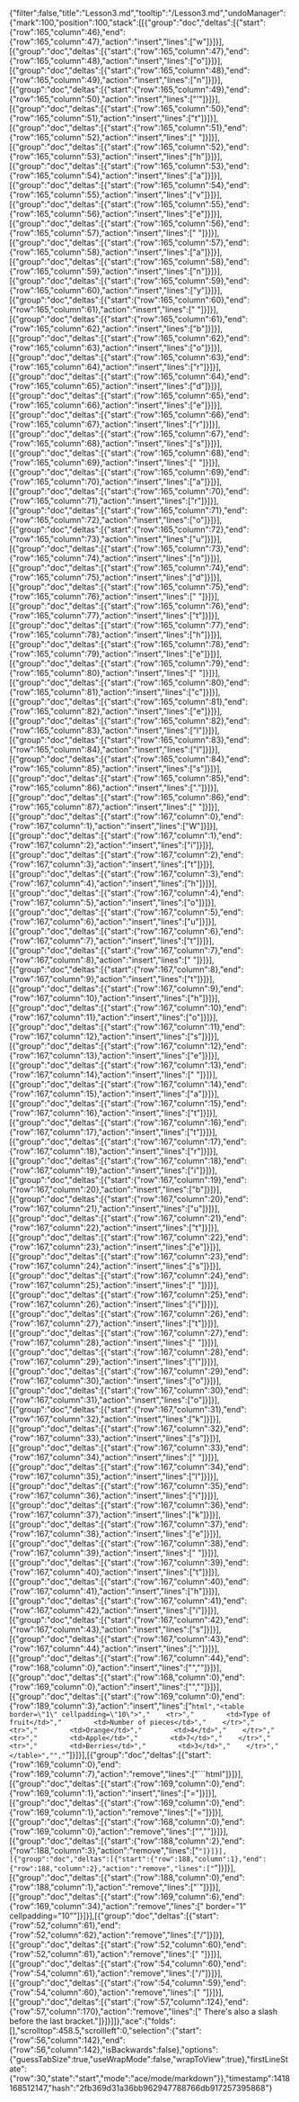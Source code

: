 {"filter":false,"title":"Lesson3.md","tooltip":"/Lesson3.md","undoManager":{"mark":100,"position":100,"stack":[[{"group":"doc","deltas":[{"start":{"row":165,"column":46},"end":{"row":165,"column":47},"action":"insert","lines":["w"]}]}],[{"group":"doc","deltas":[{"start":{"row":165,"column":47},"end":{"row":165,"column":48},"action":"insert","lines":["o"]}]}],[{"group":"doc","deltas":[{"start":{"row":165,"column":48},"end":{"row":165,"column":49},"action":"insert","lines":["n"]}]}],[{"group":"doc","deltas":[{"start":{"row":165,"column":49},"end":{"row":165,"column":50},"action":"insert","lines":["'"]}]}],[{"group":"doc","deltas":[{"start":{"row":165,"column":50},"end":{"row":165,"column":51},"action":"insert","lines":["t"]}]}],[{"group":"doc","deltas":[{"start":{"row":165,"column":51},"end":{"row":165,"column":52},"action":"insert","lines":[" "]}]}],[{"group":"doc","deltas":[{"start":{"row":165,"column":52},"end":{"row":165,"column":53},"action":"insert","lines":["h"]}]}],[{"group":"doc","deltas":[{"start":{"row":165,"column":53},"end":{"row":165,"column":54},"action":"insert","lines":["a"]}]}],[{"group":"doc","deltas":[{"start":{"row":165,"column":54},"end":{"row":165,"column":55},"action":"insert","lines":["v"]}]}],[{"group":"doc","deltas":[{"start":{"row":165,"column":55},"end":{"row":165,"column":56},"action":"insert","lines":["e"]}]}],[{"group":"doc","deltas":[{"start":{"row":165,"column":56},"end":{"row":165,"column":57},"action":"insert","lines":[" "]}]}],[{"group":"doc","deltas":[{"start":{"row":165,"column":57},"end":{"row":165,"column":58},"action":"insert","lines":["a"]}]}],[{"group":"doc","deltas":[{"start":{"row":165,"column":58},"end":{"row":165,"column":59},"action":"insert","lines":["n"]}]}],[{"group":"doc","deltas":[{"start":{"row":165,"column":59},"end":{"row":165,"column":60},"action":"insert","lines":["y"]}]}],[{"group":"doc","deltas":[{"start":{"row":165,"column":60},"end":{"row":165,"column":61},"action":"insert","lines":[" "]}]}],[{"group":"doc","deltas":[{"start":{"row":165,"column":61},"end":{"row":165,"column":62},"action":"insert","lines":["b"]}]}],[{"group":"doc","deltas":[{"start":{"row":165,"column":62},"end":{"row":165,"column":63},"action":"insert","lines":["o"]}]}],[{"group":"doc","deltas":[{"start":{"row":165,"column":63},"end":{"row":165,"column":64},"action":"insert","lines":["r"]}]}],[{"group":"doc","deltas":[{"start":{"row":165,"column":64},"end":{"row":165,"column":65},"action":"insert","lines":["d"]}]}],[{"group":"doc","deltas":[{"start":{"row":165,"column":65},"end":{"row":165,"column":66},"action":"insert","lines":["e"]}]}],[{"group":"doc","deltas":[{"start":{"row":165,"column":66},"end":{"row":165,"column":67},"action":"insert","lines":["r"]}]}],[{"group":"doc","deltas":[{"start":{"row":165,"column":67},"end":{"row":165,"column":68},"action":"insert","lines":["s"]}]}],[{"group":"doc","deltas":[{"start":{"row":165,"column":68},"end":{"row":165,"column":69},"action":"insert","lines":[" "]}]}],[{"group":"doc","deltas":[{"start":{"row":165,"column":69},"end":{"row":165,"column":70},"action":"insert","lines":["a"]}]}],[{"group":"doc","deltas":[{"start":{"row":165,"column":70},"end":{"row":165,"column":71},"action":"insert","lines":["r"]}]}],[{"group":"doc","deltas":[{"start":{"row":165,"column":71},"end":{"row":165,"column":72},"action":"insert","lines":["o"]}]}],[{"group":"doc","deltas":[{"start":{"row":165,"column":72},"end":{"row":165,"column":73},"action":"insert","lines":["u"]}]}],[{"group":"doc","deltas":[{"start":{"row":165,"column":73},"end":{"row":165,"column":74},"action":"insert","lines":["n"]}]}],[{"group":"doc","deltas":[{"start":{"row":165,"column":74},"end":{"row":165,"column":75},"action":"insert","lines":["d"]}]}],[{"group":"doc","deltas":[{"start":{"row":165,"column":75},"end":{"row":165,"column":76},"action":"insert","lines":[" "]}]}],[{"group":"doc","deltas":[{"start":{"row":165,"column":76},"end":{"row":165,"column":77},"action":"insert","lines":["t"]}]}],[{"group":"doc","deltas":[{"start":{"row":165,"column":77},"end":{"row":165,"column":78},"action":"insert","lines":["h"]}]}],[{"group":"doc","deltas":[{"start":{"row":165,"column":78},"end":{"row":165,"column":79},"action":"insert","lines":["e"]}]}],[{"group":"doc","deltas":[{"start":{"row":165,"column":79},"end":{"row":165,"column":80},"action":"insert","lines":[" "]}]}],[{"group":"doc","deltas":[{"start":{"row":165,"column":80},"end":{"row":165,"column":81},"action":"insert","lines":["c"]}]}],[{"group":"doc","deltas":[{"start":{"row":165,"column":81},"end":{"row":165,"column":82},"action":"insert","lines":["e"]}]}],[{"group":"doc","deltas":[{"start":{"row":165,"column":82},"end":{"row":165,"column":83},"action":"insert","lines":["l"]}]}],[{"group":"doc","deltas":[{"start":{"row":165,"column":83},"end":{"row":165,"column":84},"action":"insert","lines":["l"]}]}],[{"group":"doc","deltas":[{"start":{"row":165,"column":84},"end":{"row":165,"column":85},"action":"insert","lines":["s"]}]}],[{"group":"doc","deltas":[{"start":{"row":165,"column":85},"end":{"row":165,"column":86},"action":"insert","lines":["."]}]}],[{"group":"doc","deltas":[{"start":{"row":165,"column":86},"end":{"row":165,"column":87},"action":"insert","lines":[" "]}]}],[{"group":"doc","deltas":[{"start":{"row":167,"column":0},"end":{"row":167,"column":1},"action":"insert","lines":["W"]}]}],[{"group":"doc","deltas":[{"start":{"row":167,"column":1},"end":{"row":167,"column":2},"action":"insert","lines":["i"]}]}],[{"group":"doc","deltas":[{"start":{"row":167,"column":2},"end":{"row":167,"column":3},"action":"insert","lines":["t"]}]}],[{"group":"doc","deltas":[{"start":{"row":167,"column":3},"end":{"row":167,"column":4},"action":"insert","lines":["h"]}]}],[{"group":"doc","deltas":[{"start":{"row":167,"column":4},"end":{"row":167,"column":5},"action":"insert","lines":["o"]}]}],[{"group":"doc","deltas":[{"start":{"row":167,"column":5},"end":{"row":167,"column":6},"action":"insert","lines":["u"]}]}],[{"group":"doc","deltas":[{"start":{"row":167,"column":6},"end":{"row":167,"column":7},"action":"insert","lines":["t"]}]}],[{"group":"doc","deltas":[{"start":{"row":167,"column":7},"end":{"row":167,"column":8},"action":"insert","lines":[" "]}]}],[{"group":"doc","deltas":[{"start":{"row":167,"column":8},"end":{"row":167,"column":9},"action":"insert","lines":["t"]}]}],[{"group":"doc","deltas":[{"start":{"row":167,"column":9},"end":{"row":167,"column":10},"action":"insert","lines":["h"]}]}],[{"group":"doc","deltas":[{"start":{"row":167,"column":10},"end":{"row":167,"column":11},"action":"insert","lines":["o"]}]}],[{"group":"doc","deltas":[{"start":{"row":167,"column":11},"end":{"row":167,"column":12},"action":"insert","lines":["s"]}]}],[{"group":"doc","deltas":[{"start":{"row":167,"column":12},"end":{"row":167,"column":13},"action":"insert","lines":["e"]}]}],[{"group":"doc","deltas":[{"start":{"row":167,"column":13},"end":{"row":167,"column":14},"action":"insert","lines":[" "]}]}],[{"group":"doc","deltas":[{"start":{"row":167,"column":14},"end":{"row":167,"column":15},"action":"insert","lines":["a"]}]}],[{"group":"doc","deltas":[{"start":{"row":167,"column":15},"end":{"row":167,"column":16},"action":"insert","lines":["t"]}]}],[{"group":"doc","deltas":[{"start":{"row":167,"column":16},"end":{"row":167,"column":17},"action":"insert","lines":["t"]}]}],[{"group":"doc","deltas":[{"start":{"row":167,"column":17},"end":{"row":167,"column":18},"action":"insert","lines":["r"]}]}],[{"group":"doc","deltas":[{"start":{"row":167,"column":18},"end":{"row":167,"column":19},"action":"insert","lines":["i"]}]}],[{"group":"doc","deltas":[{"start":{"row":167,"column":19},"end":{"row":167,"column":20},"action":"insert","lines":["b"]}]}],[{"group":"doc","deltas":[{"start":{"row":167,"column":20},"end":{"row":167,"column":21},"action":"insert","lines":["u"]}]}],[{"group":"doc","deltas":[{"start":{"row":167,"column":21},"end":{"row":167,"column":22},"action":"insert","lines":["t"]}]}],[{"group":"doc","deltas":[{"start":{"row":167,"column":22},"end":{"row":167,"column":23},"action":"insert","lines":["e"]}]}],[{"group":"doc","deltas":[{"start":{"row":167,"column":23},"end":{"row":167,"column":24},"action":"insert","lines":["s"]}]}],[{"group":"doc","deltas":[{"start":{"row":167,"column":24},"end":{"row":167,"column":25},"action":"insert","lines":[" "]}]}],[{"group":"doc","deltas":[{"start":{"row":167,"column":25},"end":{"row":167,"column":26},"action":"insert","lines":["i"]}]}],[{"group":"doc","deltas":[{"start":{"row":167,"column":26},"end":{"row":167,"column":27},"action":"insert","lines":["t"]}]}],[{"group":"doc","deltas":[{"start":{"row":167,"column":27},"end":{"row":167,"column":28},"action":"insert","lines":[" "]}]}],[{"group":"doc","deltas":[{"start":{"row":167,"column":28},"end":{"row":167,"column":29},"action":"insert","lines":["l"]}]}],[{"group":"doc","deltas":[{"start":{"row":167,"column":29},"end":{"row":167,"column":30},"action":"insert","lines":["o"]}]}],[{"group":"doc","deltas":[{"start":{"row":167,"column":30},"end":{"row":167,"column":31},"action":"insert","lines":["o"]}]}],[{"group":"doc","deltas":[{"start":{"row":167,"column":31},"end":{"row":167,"column":32},"action":"insert","lines":["k"]}]}],[{"group":"doc","deltas":[{"start":{"row":167,"column":32},"end":{"row":167,"column":33},"action":"insert","lines":["s"]}]}],[{"group":"doc","deltas":[{"start":{"row":167,"column":33},"end":{"row":167,"column":34},"action":"insert","lines":[" "]}]}],[{"group":"doc","deltas":[{"start":{"row":167,"column":34},"end":{"row":167,"column":35},"action":"insert","lines":["l"]}]}],[{"group":"doc","deltas":[{"start":{"row":167,"column":35},"end":{"row":167,"column":36},"action":"insert","lines":["i"]}]}],[{"group":"doc","deltas":[{"start":{"row":167,"column":36},"end":{"row":167,"column":37},"action":"insert","lines":["k"]}]}],[{"group":"doc","deltas":[{"start":{"row":167,"column":37},"end":{"row":167,"column":38},"action":"insert","lines":["e"]}]}],[{"group":"doc","deltas":[{"start":{"row":167,"column":38},"end":{"row":167,"column":39},"action":"insert","lines":[" "]}]}],[{"group":"doc","deltas":[{"start":{"row":167,"column":39},"end":{"row":167,"column":40},"action":"insert","lines":["t"]}]}],[{"group":"doc","deltas":[{"start":{"row":167,"column":40},"end":{"row":167,"column":41},"action":"insert","lines":["h"]}]}],[{"group":"doc","deltas":[{"start":{"row":167,"column":41},"end":{"row":167,"column":42},"action":"insert","lines":["i"]}]}],[{"group":"doc","deltas":[{"start":{"row":167,"column":42},"end":{"row":167,"column":43},"action":"insert","lines":["s"]}]}],[{"group":"doc","deltas":[{"start":{"row":167,"column":43},"end":{"row":167,"column":44},"action":"insert","lines":[":"]}]}],[{"group":"doc","deltas":[{"start":{"row":167,"column":44},"end":{"row":168,"column":0},"action":"insert","lines":["",""]}]}],[{"group":"doc","deltas":[{"start":{"row":168,"column":0},"end":{"row":169,"column":0},"action":"insert","lines":["",""]}]}],[{"group":"doc","deltas":[{"start":{"row":169,"column":0},"end":{"row":189,"column":3},"action":"insert","lines":["```html","<table border=\"1\" cellpadding=\"10\">","    <tr>","        <td>Type of fruit</td>","        <td>Number of pieces</td>","    </tr>","    <tr>","        <td>Orange</td>","        <td>4</td>","    </tr>","    <tr>","        <td>Apple</td>","        <td>7</td>","    </tr>","    <tr>","        <td>Berries</td>","        <td>3</td>","    </tr>","</table>","","```"]}]}],[{"group":"doc","deltas":[{"start":{"row":169,"column":0},"end":{"row":169,"column":7},"action":"remove","lines":["```html"]}]}],[{"group":"doc","deltas":[{"start":{"row":169,"column":0},"end":{"row":169,"column":1},"action":"insert","lines":["="]}]}],[{"group":"doc","deltas":[{"start":{"row":169,"column":0},"end":{"row":169,"column":1},"action":"remove","lines":["="]}]}],[{"group":"doc","deltas":[{"start":{"row":168,"column":0},"end":{"row":169,"column":0},"action":"remove","lines":["",""]}]}],[{"group":"doc","deltas":[{"start":{"row":188,"column":2},"end":{"row":188,"column":3},"action":"remove","lines":["`"]}]}],[{"group":"doc","deltas":[{"start":{"row":188,"column":1},"end":{"row":188,"column":2},"action":"remove","lines":["`"]}]}],[{"group":"doc","deltas":[{"start":{"row":188,"column":0},"end":{"row":188,"column":1},"action":"remove","lines":["`"]}]}],[{"group":"doc","deltas":[{"start":{"row":169,"column":6},"end":{"row":169,"column":34},"action":"remove","lines":[" border=\"1\" cellpadding=\"10\""]}]}],[{"group":"doc","deltas":[{"start":{"row":52,"column":61},"end":{"row":52,"column":62},"action":"remove","lines":["/"]}]}],[{"group":"doc","deltas":[{"start":{"row":52,"column":60},"end":{"row":52,"column":61},"action":"remove","lines":[" "]}]}],[{"group":"doc","deltas":[{"start":{"row":54,"column":60},"end":{"row":54,"column":61},"action":"remove","lines":["/"]}]}],[{"group":"doc","deltas":[{"start":{"row":54,"column":59},"end":{"row":54,"column":60},"action":"remove","lines":[" "]}]}],[{"group":"doc","deltas":[{"start":{"row":57,"column":124},"end":{"row":57,"column":170},"action":"remove","lines":[" There's also a slash before the last bracket."]}]}]]},"ace":{"folds":[],"scrolltop":458.5,"scrollleft":0,"selection":{"start":{"row":56,"column":142},"end":{"row":56,"column":142},"isBackwards":false},"options":{"guessTabSize":true,"useWrapMode":false,"wrapToView":true},"firstLineState":{"row":30,"state":"start","mode":"ace/mode/markdown"}},"timestamp":1418168512147,"hash":"2fb369d31a36bb962947788766db917257395868"}